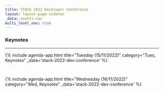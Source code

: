 ```yaml
---
title: STACK 2022 Developer Conference
layout: layout-page-sidenav
_data: events-nav
multi_level_nav: true
---
```


<!-- Header -->

### Keynotes

<hr />

{% include agenda-app.html
title="Tuesday (15/11/2022)"
category="Tues, Keynotes"
_data='stack-2022-dev-conference'
%}

<br />

{% include agenda-app.html
title="Wednesday (16/11/2022)"
category="Wed, Keynotes"
_data='stack-2022-dev-conference'
%}
<br />
